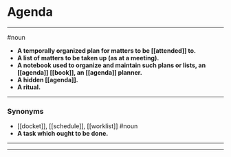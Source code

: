 # Agenda
---
#noun
- **A temporally organized plan for matters to be [[attended]] to.**
- **A list of matters to be taken up (as at a meeting).**
- **A notebook used to organize and maintain such plans or lists, an [[agenda]] [[book]], an [[agenda]] planner.**
- **A hidden [[agenda]].**
- **A ritual.**
---
### Synonyms
- [[docket]], [[schedule]], [[worklist]]
#noun
- **A task which ought to be done.**
---
---
